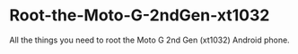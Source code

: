 Root-the-Moto-G-2ndGen-xt1032
=============================

All the things you need to root the Moto G 2nd Gen (xt1032) Android phone.
